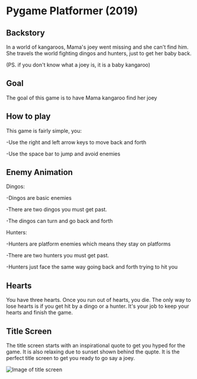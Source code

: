 # Pygame Platformer (2019)

## Backstory

In a world of kangaroos, Mama's joey went missing and she can't find him. She travels the world fighting dingos and hunters, just to get her baby back. 

(PS. if you don't know what a joey is, it is a baby kangaroo) 

## Goal

The goal of this game is to have Mama kangaroo find her joey

## How to play

This game is fairly simple, you:

-Use the right and left arrow keys to move back and forth
 
-Use the space bar to jump and avoid enemies

## Enemy Animation

Dingos:

-Dingos are basic enemies

-There are two dingos you must get past.

-The dingos can turn and go back and forth

Hunters:

-Hunters are platform enemies which means they stay on platforms

-There are two hunters you must get past. 

-Hunters just face the same way going back and forth trying to hit you

## Hearts

You have three hearts. Once you run out of hearts, you die. The only way to lose hearts is if you get hit by a dingo or a hunter. It's your job to keep your hearts and finish the game. 

## Title Screen

The title screen starts with an inspirational quote to get you hyped for the game. It is also relaxing due to sunset shown behind the qupte. It is the perfect title screen to get you ready to go say a joey.

![Image of title screen](https://raw.githubusercontent.com/05mimzy2017/kangas_world/master/assets/images/github/title_screen.png)

